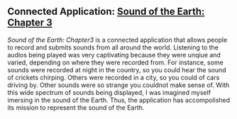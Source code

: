 ## Connected Application: [Sound of the Earth: Chapter 3](https://soundoftheearth.org/)

  _Sound of the Earth: Chapter3_ is a connected application that allows people to record and submits sounds from all around the world. Listening to the audios being played was very captivating because they were unqiue and varied, depending on where they were recorded from. For instance, some sounds were recorded at night in the country, so you could hear the sound of crickets chirping. Others were recorded in a city, so you could of cars driving by. Other sounds were so strange you couldnot make sense of. With this wide spectrum of sounds being displayed, I was imagined myself imersing in the sound of the Earth. Thus, the application has accompolished its mission to represent the sound of the Earth. 
